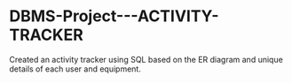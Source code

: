 # DBMS-Project---ACTIVITY-TRACKER
Created an activity tracker using SQL based on the ER diagram and unique details of each user and equipment.
